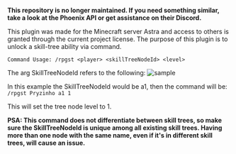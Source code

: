 **This repository is no longer maintained. If you need something similar, take a look at the Phoenix API or get assistance on their Discord.**

This plugin was made for the Minecraft server Astra and access to others is granted through the current project license.
The purpose of this plugin is to unlock a skill-tree ability via command.

``Command Usage: /rpgst <player> <skillTreeNodeId> <level>``

The arg SkillTreeNodeId refers to the following:
![sample](https://github.com/Pryzinho/MMOCoreAstraAddon/assets/62448318/30f29048-4af5-4cb3-b272-8e5a26960dd6)

In this example the SkillTreeNodeId would be a1, then the command will be:
``/rpgst Pryzinho a1 1``

This will set the tree node level to 1.

**PSA: This command does not differentiate between skill trees, so make sure the SkillTreeNodeId is unique among all existing skill trees. Having more than one node with the same name, even if it's in different skill trees, will cause an issue.**
